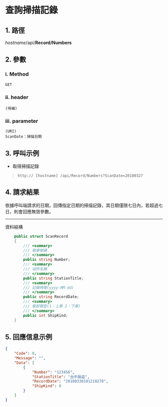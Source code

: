# 查詢掃描記錄

## 1. 路徑

*hostname*/api/**Record/Numbers**

## 2. 參數

### ⅰ. Method

    GET

### ⅱ. header

    (待補)

### ⅲ. parameter

    (URI)
    ScanDate：掃描日期

## 3. 呼叫示例

* 取得掃描記錄
> `http:// [hostname] /api/Record/Numbers?ScanDate=20180327`

## 4. 請求結果

依據呼叫端請求的日期，回傳指定日期的掃描記錄，其日期僅限七日內，若超過七日，則會回應無效參數。

***

資料結構

```csharp
    public struct ScanRecord
    {
        /// <summary>
        /// 聯單號碼
        /// </summary>
        public string Number;
        /// <summary>
        /// 站所名稱
        /// </summary>
        public string StationTitle;
        /// <summary>
        /// 記錄時間(yyyy-MM-dd)
        /// </summary>
        public string RecordDate;
        /// <summary>
        /// 裝卸類型(1：上車 2：下車)
        /// </summary>
        public int ShipKind;
    }
```

## 5. 回應信息示例

```json
{
    "Code": 0,
    "Message": "",
    "Data": [
        {
            "Number": "123456",
            "StationTitle": "台中振益",
            "RecordDate": "20180330101218278",
            "ShipKind": 0
        }
    ]
}
```